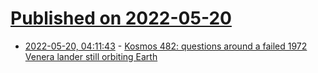 # [Published on 2022-05-20](index.md)

* [2022-05-20, 04:11:43](https://news.ycombinator.com/item?id=31443265) - [Kosmos 482: questions around a failed 1972 Venera lander still orbiting Earth](https://www.thespacereview.com/article/4384/1)
